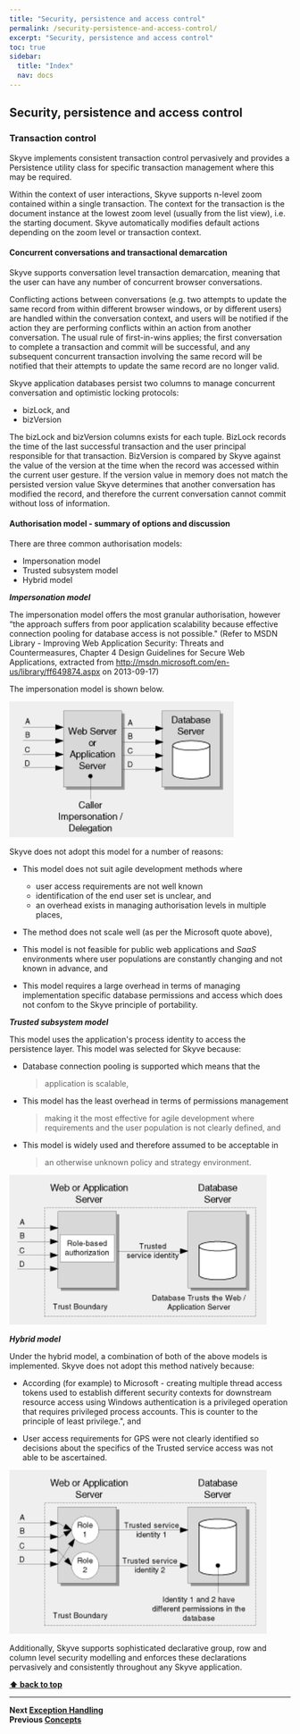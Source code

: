 ```yaml
---
title: "Security, persistence and access control"
permalink: /security-persistence-and-access-control/
excerpt: "Security, persistence and access control"
toc: true
sidebar:
  title: "Index"
  nav: docs
---
```

## Security, persistence and access control

### Transaction control

Skyve implements consistent transaction control pervasively and provides
a Persistence utility class for specific transaction management where
this may be required.

Within the context of user interactions, Skyve supports n-level zoom
contained within a single transaction. The context for the transaction
is the document instance at the lowest zoom level (usually from the list
view), i.e. the starting document. Skyve automatically modifies default
actions depending on the zoom level or transaction context.

#### Concurrent conversations and transactional demarcation

Skyve supports conversation level transaction demarcation, meaning that
the user can have any number of concurrent browser conversations.

Conflicting actions between conversations (e.g. two attempts to update
the same record from within different browser windows, or by different
users) are handled within the conversation context, and users will be
notified if the action they are performing conflicts within an action
from another conversation. The usual rule of first-in-wins applies; the
first conversation to complete a transaction and commit will be
successful, and any subsequent concurrent transaction involving the same
record will be notified that their attempts to update the same record
are no longer valid.

Skyve application databases persist two columns to manage concurrent
conversation and optimistic locking protocols:

* bizLock, and
* bizVersion

The bizLock and bizVersion columns exists for each tuple. BizLock
records the time of the last successful transaction and the user
principal responsible for that transaction. BizVersion is compared by
Skyve against the value of the version at the time when the record was
accessed within the current user gesture. If the version value in memory
does not match the persisted version value Skyve determines that another
conversation has modified the record, and therefore the current
conversation cannot commit without loss of information.

#### Authorisation model - summary of options and discussion

There are three common authorisation models:

* Impersonation model
* Trusted subsystem model
* Hybrid model

***Impersonation model***

The impersonation model offers the most granular authorisation, however
“the approach suffers from poor application scalability because
effective connection pooling for database access is not possible."
(Refer to MSDN Library - Improving Web Application Security: Threats and
Countermeasures, Chapter 4 Design Guidelines for Secure Web
Applications, extracted from
http://msdn.microsoft.com/en-us/library/ff649874.aspx on 2013-09-17)

The impersonation model is shown below.

![Impersonation model](../assets/images/security-persistence-and-access-control/image30.png "Impersonation model providing per end user authorisation granularity")

Skyve does not adopt this model for a number of reasons:

-   This model does not suit agile development methods where 
	* user access requirements are not well known 
	* identification of the end user set is unclear, and 
	* an overhead exists in managing authorisation levels in multiple places,

-   The method does not scale well (as per the Microsoft quote above),

-   This model is not feasible for public web applications and _SaaS_
    environments where user populations are constantly changing and not
    known in advance, and

-   This model requires a large overhead in terms of managing
    implementation specific database permissions and access which does
    not confom to the Skyve principle of portability.

***Trusted subsystem model***

This model uses the application's process identity to access the
persistence layer. This model was selected for Skyve because:

-   Database connection pooling is supported which means that the
    > application is scalable,

-   This model has the least overhead in terms of permissions management
    > making it the most effective for agile development where
    > requirements and the user population is not clearly defined, and

-   This model is widely used and therefore assumed to be acceptable in
    > an otherwise unknown policy and strategy environment.

![Trusted subsystem model](../assets/images/security-persistence-and-access-control/image31.png "Trusted subsystem model that supports database connection pooling")

***Hybrid model***

Under the hybrid model, a combination of both of the above models is
implemented. Skyve does not adopt this method natively because:

-   According (for example) to Microsoft - creating multiple thread
    access tokens used to establish different security contexts for
    downstream resource access using Windows authentication is a
    privileged operation that requires privileged process accounts. This
    is counter to the principle of least privilege.", and

-   User access requirements for GPS were not clearly identified so
    decisions about the specifics of the Trusted service access was not
    able to be ascertained.

![Hybrid model](../assets/images/security-persistence-and-access-control/image32.png "The hybrid model")

Additionally, Skyve supports sophisticated declarative group, row and
column level security modelling and enforces these declarations
pervasively and consistently throughout any Skyve application.

**[⬆ back to top](#security-persistence-and-access-control)**

---
**Next [Exception Handling](./../_pages/exception-handling.md)**  
**Previous [Concepts](./../_pages/concepts.md)**  
